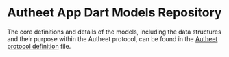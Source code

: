 # Autheet App Dart Models Repository

The core definitions and details of the models, including the data structures and their purpose within the Autheet protocol, can be found in the [Autheet protocol definition](/lib/models/Autheet%20protocol%20definition.md) file.
